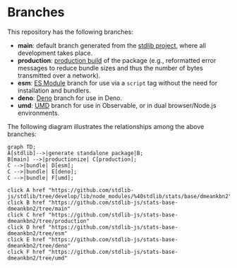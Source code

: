 <!--

@license Apache-2.0

Copyright (c) 2022 The Stdlib Authors.

Licensed under the Apache License, Version 2.0 (the "License");
you may not use this file except in compliance with the License.
You may obtain a copy of the License at

    http://www.apache.org/licenses/LICENSE-2.0

Unless required by applicable law or agreed to in writing, software
distributed under the License is distributed on an "AS IS" BASIS,
WITHOUT WARRANTIES OR CONDITIONS OF ANY KIND, either express or implied.
See the License for the specific language governing permissions and
limitations under the License.

-->

# Branches

This repository has the following branches:

-   **main**: default branch generated from the [stdlib project][stdlib-url], where all development takes place.
-   **production**: [production build][production-url] of the package (e.g., reformatted error messages to reduce bundle sizes and thus the number of bytes transmitted over a network).
-   **esm**: [ES Module][esm-url] branch for use via a `script` tag without the need for installation and bundlers.
-   **deno**: [Deno][deno-url] branch for use in Deno.
-   **umd**: [UMD][umd-url] branch for use in Observable, or in dual browser/Node.js environments.

The following diagram illustrates the relationships among the above branches:

```mermaid
graph TD;
A[stdlib]-->|generate standalone package|B;
B[main] -->|productionize| C[production];
C -->|bundle| D[esm];
C -->|bundle| E[deno];
C -->|bundle| F[umd];

click A href "https://github.com/stdlib-js/stdlib/tree/develop/lib/node_modules/%40stdlib/stats/base/dmeankbn2"
click B href "https://github.com/stdlib-js/stats-base-dmeankbn2/tree/main"
click C href "https://github.com/stdlib-js/stats-base-dmeankbn2/tree/production"
click D href "https://github.com/stdlib-js/stats-base-dmeankbn2/tree/esm"
click E href "https://github.com/stdlib-js/stats-base-dmeankbn2/tree/deno"
click F href "https://github.com/stdlib-js/stats-base-dmeankbn2/tree/umd"
```

[stdlib-url]: https://github.com/stdlib-js/stdlib/tree/develop/lib/node_modules/%40stdlib/stats/base/dmeankbn2
[production-url]: https://github.com/stdlib-js/stats-base-dmeankbn2/tree/production
[deno-url]: https://github.com/stdlib-js/stats-base-dmeankbn2/tree/deno
[umd-url]: https://github.com/stdlib-js/stats-base-dmeankbn2/tree/umd
[esm-url]: https://github.com/stdlib-js/stats-base-dmeankbn2/tree/esm